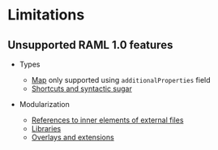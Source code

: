 # Limitations

## Unsupported RAML 1.0 features

* Types
    * [Map](http://docs.raml.org/specs/1.0/#raml-10-spec-map-types) only supported using `additionalProperties` field
    * [Shortcuts and syntactic sugar](http://docs.raml.org/specs/1.0/#shortcuts-and-syntactic-sugar)


* Modularization
    * [References to inner elements of external files](http://docs.raml.org/specs/1.0/#references-to-inner-elements-of-external-files)
    * [Libraries](http://docs.raml.org/specs/1.0/#libraries)
    * [Overlays and extensions](http://docs.raml.org/specs/1.0/#overlays-and-extensions)

